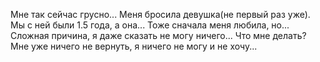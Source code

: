 Мне так сейчас грусно... Меня бросила девушка(не первый раз уже). Мы с ней были 1.5 года, а она... Тоже сначала меня любила, но... Сложная причина, я даже сказать не могу ничего... Что мне делать? Мне уже ничего не вернуть, я ничего не могу и не хочу...
